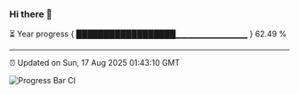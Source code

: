 ### Hi there 👋

⏳ Year progress { ██████████████████▁▁▁▁▁▁▁▁▁▁▁▁ } 62.49 %

---

⏰ Updated on Sun, 17 Aug 2025 01:43:10 GMT

![Progress Bar CI](https://github.com/JuvenileQ/Progress-Bar-CI/workflows/main/badge.svg)
